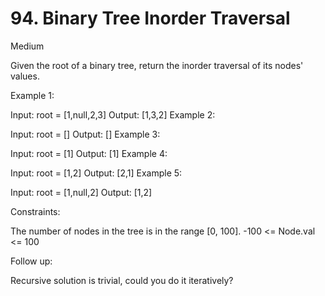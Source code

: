 # 94. Binary Tree Inorder Traversal
Medium


Given the root of a binary tree, return the inorder traversal of its nodes' values.

 

Example 1:


Input: root = [1,null,2,3]
Output: [1,3,2]
Example 2:

Input: root = []
Output: []
Example 3:

Input: root = [1]
Output: [1]
Example 4:


Input: root = [1,2]
Output: [2,1]
Example 5:


Input: root = [1,null,2]
Output: [1,2]
 

Constraints:

The number of nodes in the tree is in the range [0, 100].
-100 <= Node.val <= 100
 

Follow up:

Recursive solution is trivial, could you do it iteratively?

 